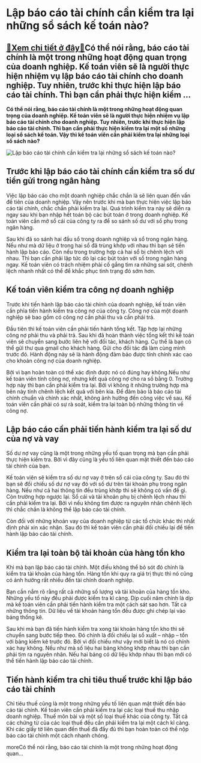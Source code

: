 Lập báo cáo tài chính cần kiểm tra lại những sổ sách kế toán nào?
=================================================================

[:gift:Xem chi tiết ở đây:gift:](https://hddtvn.com/lap-bao-cao-tai-chinh-can-kiem-tra-lai-nhung-so-sach-ke-toan-nao/)Có thể nói rằng, báo cáo tài chính là một trong những hoạt động quan trọng của doanh nghiệp. Kế toán viên sẽ là người thực hiện nhiệm vụ lập báo cáo tài chính cho doanh nghiệp. Tuy nhiên, trước khi thực hiện lập báo cáo tài chính. Thì bạn cần phải thực hiện kiểm …
------------------------------------------------------------------------------------------------------------------------------------------------------------------------------------------------------------------------------------------------------------------------

**Có thể nói rằng, báo cáo tài chính là một trong những hoạt động quan trọng của doanh nghiệp. Kế toán viên sẽ là người thực hiện nhiệm vụ lập báo cáo tài chính cho doanh nghiệp. Tuy nhiên, trước khi thực hiện lập báo cáo tài chính. Thì bạn cần phải thực hiện kiểm tra lại một số những loại sổ sách kế toán. Vậy thì kế toán viên cần phải kiểm tra lại những loại sổ sách nào?**


![Lập báo cáo tài chính cần kiểm tra lại những sổ sách kế toán nào?](https://hddtvn.com/wp-content/uploads/2021/01/cover_style3_03.jpg)


Trước khi lập báo cáo tài chính cần kiểm tra số dư tiền gửi trong ngân hàng
---------------------------------------------------------------------------


Việc lập báo cáo cho một doanh nghiệp chắc chắn là sẽ liên quan đến vấn đề tiên của doanh nghiệp. Vậy nên trước khi mà bạn thực hiện việc lập báo cáo tài chính, chắc chắn phải kiểm tra lại. Quá trình kiểm tra này sẽ diễn ra ngay sau khi bạn nhập hết toán bộ các bút toán ở trong doanh nghiệp. Kế toán viên cần mở sổ cái của công ty ra để so sánh số dư với sổ phụ trong ngân hàng.


Sau khi đã so sánh hai đầu sổ trong doanh nghiệp và sổ trong ngân hàng. Nếu như mà dữ liệu ở trong hai sổ đã trùng khớp với nhau thì bạn sẽ tiến hành lập báo cáo. Còn nếu trong trường hợp cả hai sổ bị chênh lệch với nhau. Thì bạn cần phải lập tức dò lại các bút toán với sổ trong ngân hàng ngay. Kế toán viên có trách nhiệm phải cố gắng tìm ra những sai sót, chênh lệch nhanh nhất có thể để khắc phục tình trạng đó sớm hơn.


Kế toán viên kiểm tra công nợ doanh nghiệp
------------------------------------------


Trước khi tiến hành lập báo cáo tài chính của doanh nghiệp, kế toán viên cần phỉa tiến hành kiểm tra công nợ của công ty. Công nợ của một doanh nghiệp sẽ bao gồm có công nợ cần phải thu và cần phải trả.


Đầu tiên thì kế toán viên cần phải tiến hành tổng kết. Tập hợp lại những công nợ phải thu và phải trả. Sau khi đã hoàn thành việc tổng kết thì kế toán viên sẽ chuyển sang bước liên hệ với đối tác, khách hàng. Cụ thể là bạn có thể gửi thư qua gmail cho khách hàng. Gửi cho đối tác đã làm cùng mình trước đó. Hành động này sẽ là hành động đảm bảo được tính chính xác cao cho khoản công nợ của doanh nghiệp.


Bởi vì bạn hoàn toàn có thể xác định được nó có đúng hay không.Nếu như kế toán viên tính công nợ, nhưng kết quả công nợ cho ra số bằng 0. Trường hợp này thì bạn cần phải kiểm tra lại. Bởi vì không ít những trường hợp mà bên này tính chênh lệch kết quả với bên kia. Để đảm bảo là báo cáo tài chính chuẩn và chính xác nhất, không ảnh hưởng đến công việc về sau. Kế toán viên cần phải có sự rà soát, kiểm tra lại toàn bộ những thông tin về công nợ.


Lập báo cáo cần phải tiến hành kiểm tra lại số dư của nợ và vay
---------------------------------------------------------------


Số dư nợ vay cũng là một trong những yếu tố quan trọng mà bạn cần phải thực hiện kiểm tra. Bởi vì đây cũng là yếu tố liên quan mật thiết đến báo cáo tài chính của bạn.


Kế toán viên sẽ kiểm tra số dư nợ vay ở trên sổ cái của công ty. Sau đó thì bạn sẽ đối chiếu số dư nợ vay đó với số dư trên tài khoản phụ trong ngân hàng. Nếu như cả hai thông tin đều trùng khớp thì sẽ không có vấn đề gì. Còn trường hợp ngược lại. Sổ cái và tài khoản phụ bị chênh lệch nhau thì cần phải kiểm tra lại. Bởi vì nếu không tìm được ra nguyên nhân chênh lệch thì chắc chắn là không thể lập báo cáo tài chính.


Còn đối với những khoản vay của doanh nghiệp từ các tổ chức khác thì nhất định phải xin xác nhận. Sau đó thì kế toán viên cần phải đối chiếu lại để tiến hành lập báo cáo tài chính.


Kiểm tra lại toàn bộ tài khoản của hàng tồn kho
-----------------------------------------------



Khi mà bạn lập báo cáo tài chính. Một điều không thể bỏ sót đó chính là kiểm tra tài khoản của hàng tổn. Hàng tồn khi quy ra giá trị thực thì nó cũng có ảnh hưởng rất nhiều đến tài chính doanh nghiệp.


Bạn cần nắm rõ rằng rất cả những số lượng và tài khoản của hàng tồn kho. Những yếu tố này đều phải được kiểm tra kĩ càng. Dịp cuối năm chính là dịp mà kế toán viên cần phải tiến hành kiểm tra một cách sát sao hơn. Tất cả những thông tin. Dữ liệu về tài khoản hàng tổn đều được ghi chép lại vào bảng thống kê.


Sau khi mà bạn đã tiến hành kiểm tra xong tài khoản hàng tồn kho thì sẽ chuyển sang bước tiếp theo. Đó chính là đối chiếu lại sổ xuất – nhập – tổn với bảng kiểm kê trước đó. Bởi vì đối chiếu như vậy mới biết là nó có chính xác hay không. Nếu như mà số liệu hai bảng không khớp nhau thì bạn cần phải tìm ra nguyên nhân. Nếu hai bảng có dữ liệu khớp nhau thì bạn mới có thể tiến hành lập báo cáo tài chính.


Tiến hành kiểm tra chỉ tiêu thuế trước khi lập báo cáo tài chính
----------------------------------------------------------------


Chỉ tiêu thuế cũng là một trong những yếu tố liên quan mật thiết đến báo cáo tài chính. Kế toán viên cần phải kiểm tra lại các loại thuế thu nhập doanh nghiệp. Thuế môn bài và một số loại thuế khác của công ty. Tất cả các chứng từ của các loại thuế đều cần phải kiểm tra lại một cách kĩ càng. Khi các giấy tờ liên quan đến thuế đã đầy đủ thì bạn hoàn toàn có thể nộp báo cáo tài chính một cách nhanh chóng.


moreCó thể nói rằng, báo cáo tài chính là một trong những hoạt động quan…

